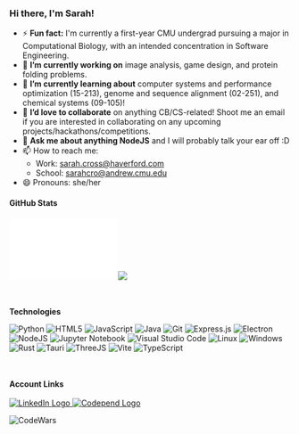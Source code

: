 <h3 align="left">Hi there, I'm Sarah!</h3>

- ⚡ **Fun fact:** I'm currently a first-year CMU undergrad pursuing a major in Computational Biology, with an intended concentration in Software Engineering.
- 🔭 **I’m currently working on** image analysis, game design, and protein folding problems.
- 🌱 **I’m currently learning about** computer systems and performance optimization (15-213), genome and sequence alignment (02-251), and chemical systems (09-105)!
- 👯 **I’d love to collaborate** on anything CB/CS-related! Shoot me an email if you are interested in collaborating on any upcoming projects/hackathons/competitions.
- 💬 **Ask me about anything NodeJS** and I will probably talk your ear off :D
- 📫 How to reach me:
  - Work: [sarah.cross@haverford.com](mailto:sarah.cross@haverford.com)
  - School: [sarahcro@andrew.cmu.edu](mailto:sarahcro@andrew.cmu.edu)
- 😄 Pronouns: she/her

<h4 align="left">
  GitHub Stats
</h4>

<p align="left">
  <img width="38%" src="https://raw.githubusercontent.com/html1101/github-stats/master/generated/languages.svg#gh-dark-mode-only">
  <img width="56%" src="https://github-readme-stats.vercel.app/api/wakatime?username=html1101&layout=compact&theme=github_dark">
</p>

<br>

<p align="left">
 <b>Technologies</b>
 <br>
 
  ![Python](https://img.shields.io/badge/python-3670A0?style=for-the-badge&logo=python&logoColor=ffdd54)
  ![HTML5](https://img.shields.io/badge/html5-%23E34F26.svg?style=for-the-badge&logo=html5&logoColor=white)
  ![JavaScript](https://img.shields.io/badge/javascript-%23323330.svg?style=for-the-badge&logo=javascript&logoColor=%23F7DF1E)
  ![Java](https://img.shields.io/badge/java-%23ED8B00.svg?style=for-the-badge&logo=java&logoColor=white)
  ![Git](https://img.shields.io/badge/git-%23F05033.svg?style=for-the-badge&logo=git&logoColor=white)
  ![Express.js](https://img.shields.io/badge/express.js-%23404d59.svg?style=for-the-badge&logo=express&logoColor=%2361DAFB)
  ![Electron](https://img.shields.io/badge/-Electron-393C4B?style=for-the-badge&logo=electron)
  ![NodeJS](https://img.shields.io/badge/node.js-6DA55F?style=for-the-badge&logo=node.js&logoColor=white)
  ![Jupyter Notebook](https://img.shields.io/badge/jupyter-%23FA0F00.svg?style=for-the-badge&logo=jupyter&logoColor=white)
  ![Visual Studio Code](https://img.shields.io/badge/Visual%20Studio%20Code-0078d7.svg?style=for-the-badge&logo=visual-studio-code&logoColor=white)
  ![Linux](https://img.shields.io/badge/Linux-FCC624?style=for-the-badge&logo=linux&logoColor=black)
  ![Windows](https://img.shields.io/badge/Windows-black?style=for-the-badge&logo=windows&logoColor=0078D6)
  ![Rust](https://img.shields.io/badge/Rust-000000?style=for-the-badge&logo=rust&logoColor=white)
  ![Tauri](https://img.shields.io/badge/Tauri-FFC131?style=for-the-badge&logo=Tauri&logoColor=white)
  ![ThreeJS](https://img.shields.io/badge/ThreeJs-black?style=for-the-badge&logo=three.js&logoColor=white)
  ![Vite](https://img.shields.io/badge/Vite-B73BFE?style=for-the-badge&logo=vite&logoColor=FFD62E)
  ![TypeScript](https://img.shields.io/badge/TypeScript-007ACC?style=for-the-badge&logo=typescript&logoColor=white)
  
 <br>
 <br>
 <b>Account Links</b>
 <br>
 <br>
 <a href="https://www.linkedin.com/in/sarah-cross-0740471b6/">
   <img width="50px" alt="LinkedIn Logo" src="https://cdn-icons-png.flaticon.com/512/174/174857.png" />
 </a>
 <a href="https://codepen.io/Rainy123">
   <img width="50px" alt="Codepend Logo" src="https://static.codepen.io/assets/favicon/favicon-aec34940fbc1a6e787974dcd360f2c6b63348d4b1f4e06c77743096d55480f33.ico"/>
 </a>
 
 ![CodeWars](https://www.codewars.com/users/html123/badges/large)
 
</p>

<!--

Here are some ideas to get you started:

- 🔭 I’m currently working on ...
- 🌱 I’m currently learning ...
- 👯 I’m looking to collaborate on ...
- 🤔 I’m looking for help with ...
- 💬 Ask me about ...
- 📫 How to reach me: ...
- 😄 Pronouns: ...
- ⚡ Fun fact: ...
-->
